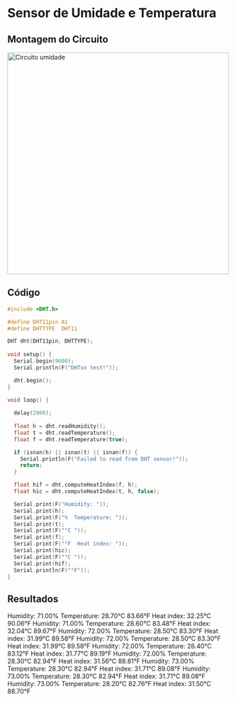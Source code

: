 # Sensor de Umidade e Temperatura

## Montagem do Circuito

<img src= ".png" alt = "Circuito umidade" width = "500" />

## Código
```C
#include <DHT.h>

#define DHT11pin A1
#define DHTTYPE  DHT11

DHT dht(DHT11pin, DHTTYPE);
 
void setup() {
  Serial.begin(9600);
  Serial.println(F("DHTxx test!"));

  dht.begin();
}

void loop() {
 
  delay(2000);
  
  float h = dht.readHumidity();
  float t = dht.readTemperature();
  float f = dht.readTemperature(true);

  if (isnan(h) || isnan(t) || isnan(f)) {
    Serial.println(F("Failed to read from DHT sensor!"));
    return;
  }

  float hif = dht.computeHeatIndex(f, h);
  float hic = dht.computeHeatIndex(t, h, false);

  Serial.print(F("Humidity: "));
  Serial.print(h);
  Serial.print(F("%  Temperature: "));
  Serial.print(t);
  Serial.print(F("°C "));
  Serial.print(f);
  Serial.print(F("°F  Heat index: "));
  Serial.print(hic);
  Serial.print(F("°C "));
  Serial.print(hif);
  Serial.println(F("°F"));
}
```

## Resultados

Humidity: 71.00%  Temperature: 28.70°C 83.66°F  Heat index: 32.25°C 90.06°F
Humidity: 71.00%  Temperature: 28.60°C 83.48°F  Heat index: 32.04°C 89.67°F
Humidity: 72.00%  Temperature: 28.50°C 83.30°F  Heat index: 31.99°C 89.58°F
Humidity: 72.00%  Temperature: 28.50°C 83.30°F  Heat index: 31.99°C 89.58°F
Humidity: 72.00%  Temperature: 28.40°C 83.12°F  Heat index: 31.77°C 89.19°F
Humidity: 72.00%  Temperature: 28.30°C 82.94°F  Heat index: 31.56°C 88.81°F
Humidity: 73.00%  Temperature: 28.30°C 82.94°F  Heat index: 31.71°C 89.08°F
Humidity: 73.00%  Temperature: 28.30°C 82.94°F  Heat index: 31.71°C 89.08°F
Humidity: 73.00%  Temperature: 28.20°C 82.76°F  Heat index: 31.50°C 88.70°F


